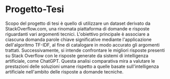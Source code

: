 # Progetto-Tesi
Scopo del progetto di tesi è quello di utilizzare un dataset derivato da StackOverflow.com, una rinomata piattaforma di domande e risposte riguardanti vari argomenti tecnici. L'obiettivo principale è associare a ciascuna domanda parole chiave significative mediante l'applicazione dell'algoritmo TF-IDF, al fine di catalogare in modo accurato gli argomenti trattati. Successivamente, si intende confrontare le migliori risposte presenti su Stack Overflow con le risposte generate da sistemi di intelligenza artificiale, come ChatGPT. Questa analisi comparativa mira a valutare le prestazioni delle soluzioni umane rispetto a quelle basate sull'intelligenza artificiale nell'ambito delle risposte a domande tecniche.
